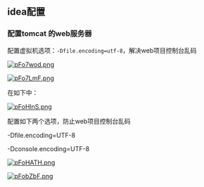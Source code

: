 ## idea配置

### 配置tomcat 的web服务器

配置虚拟机选项：`-Dfile.encoding=utf-8`，解决web项目控制台乱码

[![pFo7wod.png](https://s21.ax1x.com/2024/03/29/pFo7wod.png)](https://imgse.com/i/pFo7wod)



[![pFo7LmF.png](https://s21.ax1x.com/2024/03/29/pFo7LmF.png)](https://imgse.com/i/pFo7LmF)



在如下中：

[![pFoHlnS.png](https://s21.ax1x.com/2024/03/29/pFoHlnS.png)](https://imgse.com/i/pFoHlnS)

配置如下两个选项，防止web项目控制台乱码

-Dfile.encoding=UTF-8

-Dconsole.encoding=UTF-8

[![pFoHATH.png](https://s21.ax1x.com/2024/03/29/pFoHATH.png)](https://imgse.com/i/pFoHATH)



[![pFobZbF.png](https://s21.ax1x.com/2024/03/29/pFobZbF.png)](https://imgse.com/i/pFobZbF)